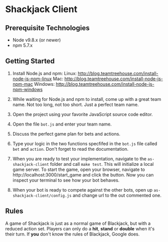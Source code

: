 # Shackjack Client

## Prerequisite Technologies

* Node v9.8.x (or newer)
* npm 5.7.x

## Getting Started

1. Install Node.js and npm:
Linux: http://blog.teamtreehouse.com/install-node-js-npm-linux
Mac: http://blog.teamtreehouse.com/install-node-js-npm-mac
Windows: http://blog.teamtreehouse.com/install-node-js-npm-windows

2. While waiting for Node.js and npm to install, come up with a great team name. Not too long, not too short. Just a perfect team name.
3. Open the project using your favorite JavaScript source code editor.
4. Open the file `bot.js` and enter your team name.
5. Discuss the perfect game plan for bets and actions.
6. Type your logic in the two functions specfifed in the `bot.js` file called `bet` and `action`. Don't forget to read the documentation.
7. When you are ready to test your implementation, navigate to the `as-shackjack-client` folder and call `make test`. This will initialize a local game server. To start the game, open your browser, navigate to http://localhost:3000/start_game and click the button. Now you can inspect your terminal to see how your bot behaves.
8. When your bot is ready to compete against the other bots, open up `as-shackjack-client/config.js` and change url to the out commented one.

## Rules

A game of Shackjack is just as a normal game of Blackjack, but with a reduced action set. Players can only do a **hit**, **stand** or **double** when it's their turn. If **you** don't know the rules of Blackjack, Google does.
